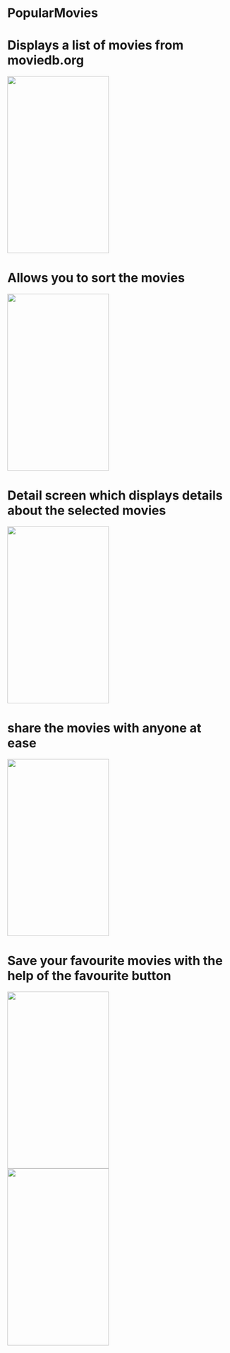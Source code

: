 # PopularMovies
# Displays a list of movies from moviedb.org
<img src="https://raw.githubusercontent.com/pranavj7Z/PopularMovies/master/one.png" height=400px; width="230px"></img></br>
# Allows you to sort the movies
<img src="https://raw.githubusercontent.com/pranavj7Z/PopularMovies/master/five.png" height=400px; width="230px"></img><br>
# Detail screen which displays details about the selected movies 
<img src="https://raw.githubusercontent.com/pranavj7Z/PopularMovies/master/two.png" height=400px; width="230px"></img><br>
# share the movies with anyone at ease
<img src="https://raw.githubusercontent.com/pranavj7Z/PopularMovies/master/eight.png" height=400px; width="230px"></img><br>
# Save your favourite movies with the help of the favourite button
<img src="https://raw.githubusercontent.com/pranavj7Z/PopularMovies/master/fou.png" height=400px; width="230px"></img><br>
<img src="https://raw.githubusercontent.com/pranavj7Z/PopularMovies/master/six.png" height=400px; width="230px"></img><br>
